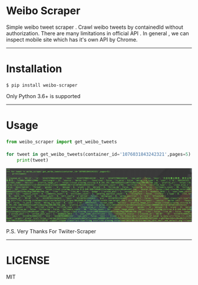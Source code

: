 # Weibo Scraper

Simple weibo tweet scraper . Crawl weibo tweets by containedId without authorization.
There are many limitations in official API .
In general , we can inspect mobile site which has it's own API by Chrome.

----
# Installation

```shell
$ pip install weibo-scraper

```

Only Python 3.6+ is supported

----
# Usage

```python
from weibo_scraper import get_weibo_tweets

for tweet in get_weibo_tweets(container_id='1076031843242321',pages=5):
    print(tweet)
```

![img](https://raw.githubusercontent.com/Xarrow/weibo-scraper/master/weibo_tweets.png)

P.S. Very Thanks For Twiiter-Scraper

---
# LICENSE

MIT
